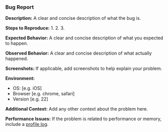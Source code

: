 ### Bug Report

**Description:**
A clear and concise description of what the bug is.

**Steps to Reproduce:**
1. 
2. 
3. 

**Expected Behavior:**
A clear and concise description of what you expected to happen.

**Observed Behavior:**
A clear and concise description of what actually happened.

**Screenshots:**
If applicable, add screenshots to help explain your problem.

**Environment:**
- OS: [e.g. iOS]
- Browser [e.g. chrome, safari]
- Version [e.g. 22]

**Additional Context:**
Add any other context about the problem here.

**Performance Issues:**
If the problem is related to performance or memory, include a [profile log](https://docs.python.org/3/library/profile.html).

